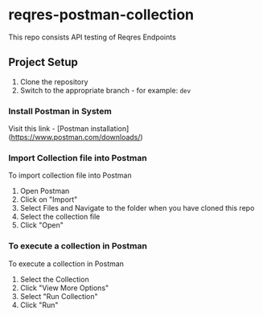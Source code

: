 # reqres-postman-collection
This repo consists API testing of Reqres Endpoints

## Project Setup

1. Clone the repository
2. Switch to the appropriate branch - for example: `dev`

### Install Postman in System

Visit this link - [Postman installation] (https://www.postman.com/downloads/)

### Import Collection file into Postman

To import collection file into Postman


1. Open Postman
2. Click on "Import"
3. Select Files and Navigate to the folder when you have cloned this repo
4. Select the collection file
5. Click "Open"


### To execute a collection in Postman

To execute a collection in Postman

1. Select the Collection
2. Click "View More Options"
3. Select "Run Collection"
4. Click "Run"

